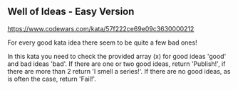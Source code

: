 ## Well of Ideas - Easy Version

https://www.codewars.com/kata/57f222ce69e09c3630000212

For every good kata idea there seem to be quite a few bad ones!

In this kata you need to check the provided array (x) for good ideas 'good' and bad ideas 'bad'. If there are one or two good ideas,
return 'Publish!', if there are more than 2 return 'I smell a series!'. If there are no good ideas, as is often the case, return 'Fail!'.

